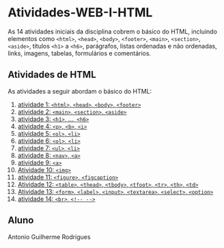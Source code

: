 # Atividades-WEB-I-HTML

As 14 atividades iniciais da disciplina cobrem o básico do HTML, incluindo elementos como `<html>`, `<head>`, `<body>`, `<footer>`, `<main>`, `<section>`, `<aside>`, títulos `<h1>` a `<h6>`, parágrafos, listas ordenadas e não ordenadas, links, imagens, tabelas, formulários e comentários.

## Atividades de HTML

As atividades a seguir abordam o básico do HTML:

1. [atividade 1: `<html>`, `<head>`, `<body>`, `<footer>`](atividade1.html)
2. [atividade 2: `<main>`, `<section>`, `<aside>`](atividade2.html)
3. [atividade 3: `<h1>`, ..., `<h6>`](atividade3.html)
4. [atividade 4: `<p>`, `<b>`, `<i>`](atividade4.html)
5. [atividade 5: `<ol>`, `<li>`](atividade5.html)
6. [atividade 6: `<ol>`, `<li>`](atividade6.html)
7. [atividade 7: `<ul>`, `<li>`](atividade7.html)
8. [atividade 8: `<nav>`, `<a>`](atividade8.html)
9. [atividade 9: `<a>`](atividade9.html)
10. [Atividade 10: `<img>`](Atividade10.html)
11. [atividade 11: `<figure>`, `<figcaption>`](atividade11.html)
12. [Atividade 12: `<table>`, `<thead>`, `<tbody>`, `<tfoot>`, `<tr>`, `<th>`, `<td>`](Atividade12.html)
13. [Atividade 13: `<form>`, `<label>`, `<input>`, `<textarea>`, `<select>`, `<option>`](Atividade13.html)
14. [atividade 14: `<br>`, `<!-- -->`](atividade14.html)

## Aluno

Antonio Guilherme Rodrigues
